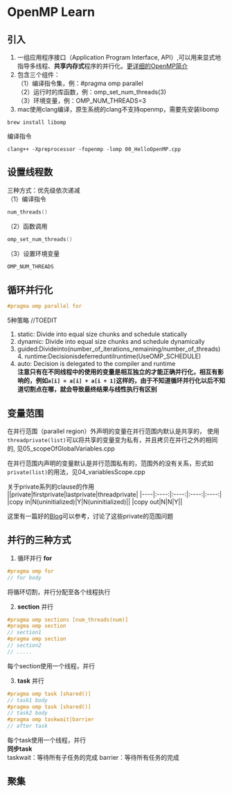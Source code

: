 # OpenMP Learn

## 引入
1. 一组应用程序接口（Application Program Interface, API）,可以用来显式地指导多线程、**共享内存式**程序的并行化。[更详细的OpenMP简介](https://blog.csdn.net/magicbean2/article/details/75530667)
2. 包含三个组件：  
（1）编译指令集，例：#pragma omp parallel  
（2）运行时的库函数，例：omp_set_num_threads(3)  
（3）环境变量，例：OMP_NUM_THREADS=3  
3. mac使用clang编译，原生系统的clang不支持openmp，需要先安装libomp  
```shell
brew install libomp
```
编译指令  
```shell
clang++ -Xpreprocessor -fopenmp -lomp 00_HelloOpenMP.cpp
```

## 设置线程数
三种方式：优先级依次递减  
（1）编译指令  
```c++
num_threads()
```
（2）函数调用
```c++
omp_set_num_threads()
```
（3）设置环境变量
```c++
OMP_NUM_THREADS
```
## 循环并行化
```c++
#pragma omp parallel for
```
5种策略 //TOEDIT
1. static: Divide into equal size chunks and schedule statically
2. dynamic: Divide into equal size chunks and schedule dynamically
3. guided:Divideinto(number_of_iterations_remaining/number_of_threads) 4. runtime:Decisionisdeferreduntilruntime(UseOMP_SCHEDULE)
5. auto: Decision is delegated to the compiler and runtime  
**注意只有在不同线程中的使用的变量是相互独立的才能正确并行化，相互有影响的，例如```a[i] = a[i] + a[i + 1]```这样的，由于不知道循环并行化以后不知道切割点在哪，就会导致最终结果与线性执行有区别**
## 变量范围
在并行范围（parallel region）外声明的变量在并行范围内默认是共享的， 使用```threadprivate(list)```可以将共享的变量变为私有，并且拷贝在并行之外的相同的, 见05_scopeOfGlobalVariables.cpp  

在并行范围内声明的变量默认是并行范围私有的，范围外的没有关系，形式如```private(list)```的用法，见04_variablesScope.cpp  

关于private系列的clause的作用  
||private|firstprivate|lastprivate|threadprivate|
|----|:----:|:----:|:----:|:----:|
|copy in|N(uninitialized)|Y|N(uninitialized)||
|copy out|N|N|Y||  

这里有一篇好的[Blog](https://blog.csdn.net/gengshenghong/article/details/6985431)可以参考，讨论了这些private的范围问题  

## 并行的三种方式
1. 循环并行 **for**
```c++
#pragma omp for
// for body
```
将循环切割，并行分配至各个线程执行  

2. **section** 并行
```c++
#pragma omp sections [num_threads(num)]  
#pragma omp section
// section1
#pragma omp section
// section2
// .....
```
每个section使用一个线程，并行  

3. **task** 并行
```c++
#pragma omp task [shared()]
// task1 body
#pragma omp task [shared()]
// task2 body
#pragma omp taskwait|barrier
// after task
```
每个task使用一个线程，并行  
**同步task**  
taskwait：等待所有子任务的完成
barrier：等待所有任务的完成

## 聚集